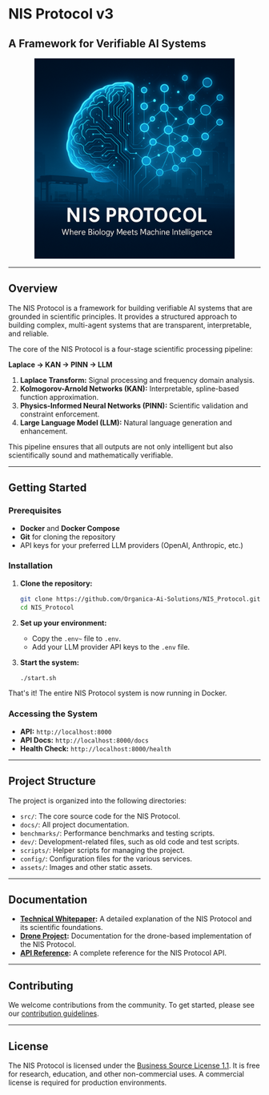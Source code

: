 # NIS Protocol v3
## A Framework for Verifiable AI Systems

<div align="center">
  <img src="assets/images_organized/nis-protocol-logov1.png" alt="NIS Protocol v3 Logo" width="400"/>
</div>

---

## Overview

The NIS Protocol is a framework for building verifiable AI systems that are grounded in scientific principles. It provides a structured approach to building complex, multi-agent systems that are transparent, interpretable, and reliable.

The core of the NIS Protocol is a four-stage scientific processing pipeline:

**Laplace → KAN → PINN → LLM**

1.  **Laplace Transform:** Signal processing and frequency domain analysis.
2.  **Kolmogorov-Arnold Networks (KAN):** Interpretable, spline-based function approximation.
3.  **Physics-Informed Neural Networks (PINN):** Scientific validation and constraint enforcement.
4.  **Large Language Model (LLM):** Natural language generation and enhancement.

This pipeline ensures that all outputs are not only intelligent but also scientifically sound and mathematically verifiable.

---

## Getting Started

### Prerequisites

*   **Docker** and **Docker Compose**
*   **Git** for cloning the repository
*   API keys for your preferred LLM providers (OpenAI, Anthropic, etc.)

### Installation

1.  **Clone the repository:**
    ```bash
    git clone https://github.com/Organica-Ai-Solutions/NIS_Protocol.git
    cd NIS_Protocol
    ```

2.  **Set up your environment:**
    *   Copy the `.env~` file to `.env`.
    *   Add your LLM provider API keys to the `.env` file.

3.  **Start the system:**
    ```bash
    ./start.sh
    ```

That's it! The entire NIS Protocol system is now running in Docker.

### Accessing the System

*   **API:** `http://localhost:8000`
*   **API Docs:** `http://localhost:8000/docs`
*   **Health Check:** `http://localhost:8000/health`

---

## Project Structure

The project is organized into the following directories:

*   `src/`: The core source code for the NIS Protocol.
*   `docs/`: All project documentation.
*   `benchmarks/`: Performance benchmarks and testing scripts.
*   `dev/`: Development-related files, such as old code and test scripts.
*   `scripts/`: Helper scripts for managing the project.
*   `config/`: Configuration files for the various services.
*   `assets/`: Images and other static assets.

---

## Documentation

*   **[Technical Whitepaper](docs/NIS_Protocol_V3_Whitepaper.md):** A detailed explanation of the NIS Protocol and its scientific foundations.
*   **[Drone Project](docs/drone/):** Documentation for the drone-based implementation of the NIS Protocol.
*   **[API Reference](docs/API_Reference.md):** A complete reference for the NIS Protocol API.

---

## Contributing

We welcome contributions from the community. To get started, please see our [contribution guidelines](CONTRIBUTING.md).

---

## License

The NIS Protocol is licensed under the [Business Source License 1.1](LICENSE_BSL). It is free for research, education, and other non-commercial uses. A commercial license is required for production environments.
